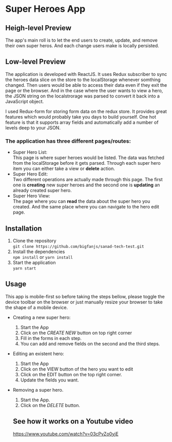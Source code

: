 # Super Heroes App
## Heigh-level Preview
The app's main roll is to let the end users to create, update, and remove their own super heros. And each change users make is locally persisted.
## Low-level Preview
The application is developed with ReactJS. It uses Redux subscriber to sync the heroes data slice on the store to the localStorage whenever somthing changed. Then users would be able to access their data even if they exit the page or the browser. And in the case where the user wants to view a hero, the JSON string on the localstrorage was parsed to convert it back into a JavaScript object.  

I used Redux-form for storing form data on the redux store. It provides great features which would probably take you days to build yourself. One hot feature is that it supports array fields and automatically add a number of levels deep to your JSON.
### The application has three different pages/routes:
  * Super Hero List:  
    This page is where super heroes would be listed. The data was fetched from the localStorage before it gets parsed. Through each super hero item you can either take a view or **delete** action.
  * Super Hero Edit:  
    Two different operations are actually made through this page. The first one is **creating** new super heroes and the second one is **updating** an already created super hero.
  * Super Hero View:  
    The page where you can **read** the data about the super hero you created. And the same place where you can navigate to the hero edit page.

## Installation
1. Clone the repository  
  ``git clone https://github.com/bigfanjs/sanad-tech-test.git``
2. Install the dependencies  
  ``npm install`` or ``yarn install``
3. Start the application  
  ``yarn start``

## Usage
This app is mobile-first so before taking the steps bellow, please toggle the device toolbar on the browser or just manually resize your browser to take the shape of a mobile device.

* Creating a new super hero:
  1. Start the App
  2. Click on the _CREATE NEW_ button on top right corner
  3. Fill in the forms in each step.
  4. You can add and remove fields on the second and the third steps.
* Editing an existent hero:
  1. Start the App
  2. Click on the VIEW button of the hero you want to edit
  3. Click on the EDIT button on the top right corner.
  4. Update the fields you want.
* Removing a super hero.
  1. Start the App.
  2. Click on the _DELETE_ button.
  
  ## See how it works on a Youtube video
  https://www.youtube.com/watch?v=03cPvZo0yjE
